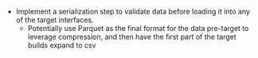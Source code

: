 - Implement a serialization step to validate data before
loading it into any of the target interfaces.
    - Potentially use Parquet as the final format for the
    data pre-target to leverage compression, and then have
    the first part of the target builds expand to csv